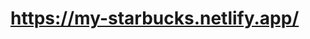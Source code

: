 # <a href="https://my-starbucks.netlify.app/" target="_blank">https://my-starbucks.netlify.app/</a>
